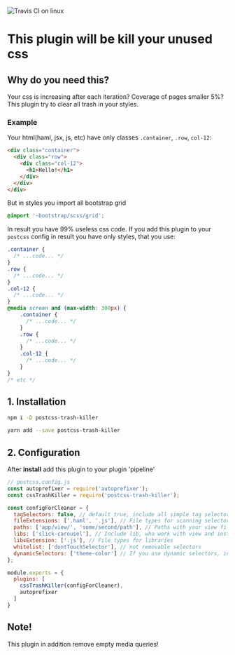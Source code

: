 ![Travis CI on linux](https://img.shields.io/travis/com/rammfall/postcss-trash-killer?style=for-the-badge)

# This plugin will be kill your unused css

## Why do you need this?

Your css is increasing after each iteration? Coverage of pages smaller 5%? This plugin try to clear all trash in your styles.

### Example

Your html(haml, jsx, js, etc) have only classes `.container`, `.row`, `col-12`:
```html
<div class="container">
  <div class="row">
    <div class="col-12">
      <h1>Hello!</h1>
    </div>
  </div>
</div>
```
But in styles you import all bootstrap grid
```scss
@import '~bootstrap/scss/grid';
```
In result you have 99% useless css code.
If you add this plugin to your `postcss` config in result you have only styles, that you use:

```css
.container {
  /* ...code... */
}
.row {
  /* ...code... */
}
.col-12 {
  /* ...code... */
}
@media screen and (max-width: 300px) {
    .container {
      /* ...code... */
    }
    .row {
      /* ...code... */
    }
    .col-12 {
      /* ...code... */
    }
}
/* etc */
```


## 1. Installation

```sh
npm i -D postcss-trash-killer
```
```sh
yarn add --save postcss-trash-killer
```

## 2. Configuration

After **install** add this plugin to your plugin 'pipeline'
```js
// postcss.config.js
const autoprefixer = require('autoprefixer');
const cssTrashKiller = require('postcss-trash-killer');

const configForCleaner = {
  tagSelectors: false, // default true, include all simple tag selectors(html, body, *, h1, but not `.className h1`
  fileExtensions: ['.haml', '.js'], // File types for scanning selectors
  paths: ['app/view/', 'some/second/path'], // Paths with your view files
  libs: ['slick-carousel'], // Include lib, who work with view and installed via npm(yarn) and located in node_modules in root dir
  libsExtension: ['.js'], // File types for libraries
  whitelist: ['dontTouchSelector'], // not removable selectors
  dynamicSelectors: ['theme-color'] // If you use dynamic selectors, insert here part of selector. Not removed all selectors if contains 'theme-color' part
};

module.exports = {
  plugins: [
    cssTrashKiller(configForCleaner),
    autoprefixer
  ]
}
```

## Note!
This plugin in addition remove empty media queries!
